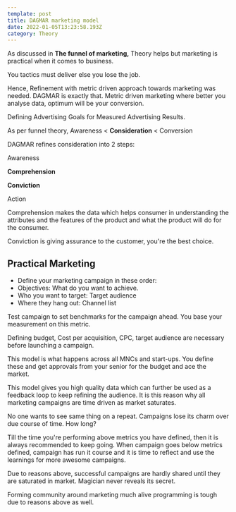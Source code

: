 ```yaml
---
template: post
title: DAGMAR marketing model
date: 2022-01-05T13:23:58.193Z
category: Theory
---
```


As discussed in **The funnel of marketing,** Theory helps but marketing is practical when it comes to business.

You tactics must deliver else you lose the job. 

Hence, Refinement with metric driven approach towards marketing was needed. DAGMAR is exactly that. Metric driven marketing where better you analyse data, optimum will be your conversion. 

Defining Advertising Goals for Measured Advertising Results.

As per funnel theory, Awareness < **Consideration** < Conversion

DAGMAR refines consideration into 2 steps:

Awareness

**Comprehension**

**Conviction**

Action

Comprehension makes the data which helps consumer in understanding the attributes and the features of the product and what the product will do for the consumer.

Conviction is giving assurance to the customer, you're the best choice. 

## Practical Marketing

- Define your marketing campaign in these order:
- Objectives: What do you want to achieve.
- Who you want to target: Target audience
- Where they hang out: Channel list

Test campaign to set benchmarks for the campaign ahead. You base your measurement on this metric. 

Defining budget, Cost per acquisition, CPC, target audience are necessary before launching a campaign. 

This model is what happens across all MNCs and start-ups. You define these and get approvals from your senior for the budget and ace the market. 

This model gives you high quality data which can further be used as a feedback loop to keep refining the audience. It is this reason why all marketing campaigns are time driven as market saturates. 

No one wants to see same thing on a repeat. Campaigns lose its charm over due course of time. How long?

Till the time you're performing above metrics you have defined, then it is always recommended to keep going. When campaign goes below metrics defined, campaign has run it course and it is time to reflect and use the learnings for more awesome campaigns. 

Due to reasons above, successful campaigns are hardly shared until they are saturated in market. Magician never reveals its secret. 

Forming community around marketing much alive programming is tough due to reasons above as well. 